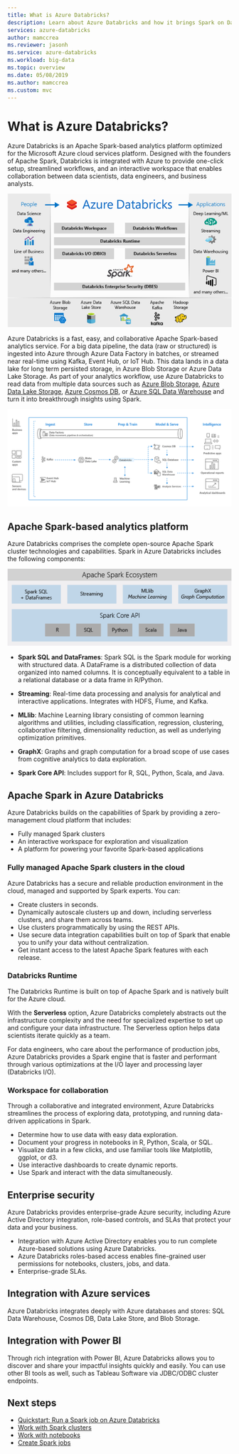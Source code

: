 ```yaml
---
title: What is Azure Databricks? 
description: Learn about Azure Databricks and how it brings Spark on Databricks into Azure. Azure Databricks is an Apache Spark-based analytics platform optimized for the Microsoft Azure cloud services platform.
services: azure-databricks
author: mamccrea
ms.reviewer: jasonh
ms.service: azure-databricks
ms.workload: big-data
ms.topic: overview
ms.date: 05/08/2019
ms.author: mamccrea
ms.custom: mvc
---
```


# What is Azure Databricks?

Azure Databricks is an Apache Spark-based analytics platform optimized for the Microsoft Azure cloud services platform. Designed with the founders of Apache Spark, Databricks is integrated with Azure to provide one-click setup, streamlined workflows, and an interactive workspace that enables collaboration between data scientists, data engineers, and business analysts.

![What is Azure Databricks?](./media/what-is-azure-databricks/azure-databricks-overview.png "What is Azure Databricks?")

Azure Databricks is a fast, easy, and collaborative Apache Spark-based analytics service. For a big data pipeline, the data (raw or structured) is ingested into Azure through Azure Data Factory in batches, or streamed near real-time using Kafka, Event Hub, or IoT Hub. This data lands in a data lake for long term persisted storage, in Azure Blob Storage or Azure Data Lake Storage. As part of your analytics workflow, use Azure Databricks to read data from multiple data sources such as [Azure Blob Storage](../storage/blobs/storage-blobs-introduction.md), [Azure Data Lake Storage](../data-lake-store/index.yml), [Azure Cosmos DB](../cosmos-db/index.yml), or [Azure SQL Data Warehouse](../synapse-analytics/sql-data-warehouse/index.yml) and turn it into breakthrough insights using Spark.

![Databricks pipeline](./media/what-is-azure-databricks/databricks-pipeline.png)

## Apache Spark-based analytics platform

Azure Databricks comprises the complete open-source Apache Spark cluster technologies and capabilities. Spark in Azure Databricks includes the following components:

![Apache Spark in Azure Databricks](./media/what-is-azure-databricks/apache-spark-ecosystem-databricks.png "Apache Spark in Azure Databricks")

* **Spark SQL and DataFrames**: Spark SQL is the Spark module for working with structured data. A DataFrame is a distributed collection of data organized into named columns. It is conceptually equivalent to a table in a relational database or a data frame in R/Python.

* **Streaming**: Real-time data processing and analysis for analytical and interactive applications. Integrates with HDFS, Flume, and Kafka.

* **MLlib**: Machine Learning library consisting of common learning algorithms and utilities, including classification, regression, clustering, collaborative filtering, dimensionality reduction, as well as underlying optimization primitives.

* **GraphX**: Graphs and graph computation for a broad scope of use cases from cognitive analytics to data exploration.

* **Spark Core API**: Includes support for R, SQL, Python, Scala, and Java.

## Apache Spark in Azure Databricks

Azure Databricks builds on the capabilities of Spark by providing a zero-management cloud platform that includes:

- Fully managed Spark clusters
- An interactive workspace for exploration and visualization
- A platform for powering your favorite Spark-based applications

### Fully managed Apache Spark clusters in the cloud

Azure Databricks has a secure and reliable production environment in the cloud, managed and supported by Spark experts. You can:

* Create clusters in seconds.
* Dynamically autoscale clusters up and down, including serverless clusters, and share them across teams. 
* Use clusters programmatically by using the REST APIs. 
* Use secure data integration capabilities built on top of Spark that enable you to unify your data without centralization. 
* Get instant access to the latest Apache Spark features with each release.

### Databricks Runtime
The Databricks Runtime is built on top of Apache Spark and is natively built for the Azure cloud. 

With the **Serverless** option, Azure Databricks completely abstracts out the infrastructure complexity and the need for specialized expertise to set up and configure your data infrastructure. The Serverless option helps data scientists iterate quickly as a team.

For data engineers, who care about the performance of production jobs, Azure Databricks provides a Spark engine that is faster and performant through various optimizations at the I/O layer and processing layer (Databricks I/O).

### Workspace for collaboration

Through a collaborative and integrated environment, Azure Databricks streamlines the process of exploring data, prototyping, and running data-driven applications in Spark.

* Determine how to use data with easy data exploration.
* Document your progress in notebooks in R, Python, Scala, or SQL.
* Visualize data in a few clicks, and use familiar tools like Matplotlib, ggplot, or d3.
* Use interactive dashboards to create dynamic reports.
* Use Spark and interact with the data simultaneously.

## Enterprise security

Azure Databricks provides enterprise-grade Azure security, including Azure Active Directory integration, role-based controls, and SLAs that protect your data and your business.

* Integration with Azure Active Directory enables you to run complete Azure-based solutions using Azure Databricks.
* Azure Databricks roles-based access enables fine-grained user permissions for notebooks, clusters, jobs, and data.
* Enterprise-grade SLAs. 

## Integration with Azure services

Azure Databricks integrates deeply with Azure databases and stores: SQL Data Warehouse, Cosmos DB, Data Lake Store, and Blob Storage. 

## Integration with Power BI
Through rich integration with Power BI, Azure Databricks allows you to discover and share your impactful insights quickly and easily. You can use other BI tools as well, such as Tableau Software via JDBC/ODBC cluster endpoints.

## Next steps

* [Quickstart: Run a Spark job on Azure Databricks](quickstart-create-databricks-workspace-portal.md)
* [Work with Spark clusters](/azure/databricks/clusters/index)
* [Work with notebooks](/azure/databricks/notebooks/index)
* [Create Spark jobs](/azure/databricks/jobs)

 










